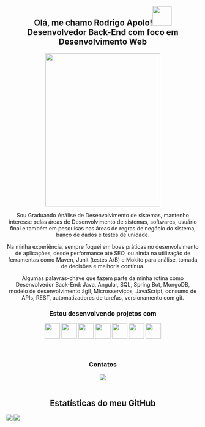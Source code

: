<div align="center">
  
## Olá, me chamo Rodrigo Apolo!<img src = "https://raw.githubusercontent.com/MartinHeinz/MartinHeinz/master/wave.gif" width = 50px> <br/> Desenvolvedor Back-End com foco em Desenvolvimento Web 

  <img src="https://user-images.githubusercontent.com/70405959/159364625-09577394-fd15-4325-b854-07f17c97cf6a.png" width="300" height="400"/>

  


Sou Graduando Análise de Desenvolvimento de sistemas, mantenho interesse pelas áreas de Desenvolvimento de sistemas, softwares,  usuário final e também em pesquisas nas áreas de regras de negócio do sistema, banco de dados e testes de unidade.

Na minha experiência, sempre foquei em boas práticas no desenvolvimento de aplicações, desde performance até SEO, ou ainda na utilização de ferramentas como Maven, Junit (testes A/B) e Mokito para análise, tomada de decisões e melhoria contínua. 

Algumas palavras-chave que fazem parte da minha rotina como Desenvolvedor Back-End: Java, Angular, SQL, Spring Bot, MongoDB, modelo de desenvolvimento ágil, Microsserviços, JavaScript,  consumo de APIs, REST, automatizadores de tarefas, versionamento com git.

### Estou desenvolvendo projetos com

<img src="https://cdn.jsdelivr.net/gh/devicons/devicon/icons/java/java-original.svg" width="40" height="40"/>   <img src="https://cdn.jsdelivr.net/gh/devicons/devicon/icons/linux/linux-original.svg" width="40" height="40"/>      <img src="https://cdn.jsdelivr.net/gh/devicons/devicon/icons/mysql/mysql-original-wordmark.svg" width="40" height="40"/>    <img src="https://cdn.jsdelivr.net/gh/devicons/devicon/icons/spring/spring-original-wordmark.svg" width="40" height="40"/>    <img src="https://cdn.jsdelivr.net/gh/devicons/devicon/icons/javascript/javascript-original.svg" width="40" height="40"/>   <img src="https://cdn.jsdelivr.net/gh/devicons/devicon/icons/html5/html5-original.svg" width="40" height="40"/>  <img src="https://cdn.jsdelivr.net/gh/devicons/devicon/icons/css3/css3-original.svg" width="40" height="40"/>
                                                                                                             
<br/>

### Contatos
<div>
<a href="https://www.linkedin.com/in/rodrigo-apolo/" target="_blank"><img src="https://img.shields.io/badge/-LinkedIn-%230077B5?style=for-the-badge&logo=linkedin&logoColor=white" target="_blank"></a>   
</div>
<br/>

 
<div>

</div>

</div>




<h2 align="center"> Estatísticas do meu GitHub </h2>
<a href="https://github.com/anuraghazra/github-readme-stats">
<img align="left" src="https://github-readme-stats.vercel.app/api?username=rodrigoapolo&count_private=true&show_icons=true&theme=algolia" />
</a>
<a href="https://github.com/anuraghazra/convoychat">
<img align="center" src="https://github-readme-stats.vercel.app/api/top-langs/?username=rodrigoapolo&theme=algolia&count_private=true" />
</a>


<!-- ![Snake animation](https://github.com/rodrigoapolo/rodrigoapolo/blob/output/github-contribution-grid-snake.svg)-->
